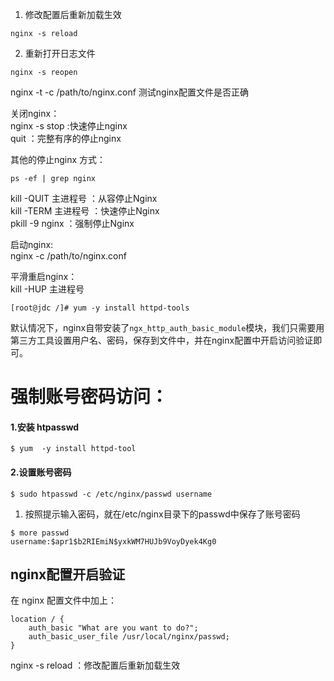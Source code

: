 

1. 修改配置后重新加载生效

```
nginx -s reload  
```

2. 重新打开日志文件  

```
nginx -s reopen 
```

nginx -t -c /path/to/nginx.conf   测试nginx配置文件是否正确

关闭nginx：  
nginx -s stop  :快速停止nginx  
         quit  ：完整有序的停止nginx

其他的停止nginx 方式：

```
ps -ef | grep nginx
```

kill -QUIT 主进程号     ：从容停止Nginx  
kill -TERM 主进程号     ：快速停止Nginx  
pkill -9 nginx          ：强制停止Nginx

启动nginx:  
nginx -c /path/to/nginx.conf

平滑重启nginx：  
kill -HUP 主进程号

`[root@jdc /]# yum -y install httpd-tools`

默认情况下，nginx自带安装了`ngx_http_auth_basic_module`模块，我们只需要用第三方工具设置用户名、密码，保存到文件中，并在nginx配置中开启访问验证即可。

# 强制账号密码访问：

#### 1.安装 htpasswd

```
$ yum  -y install httpd-tool
```

#### 2.设置账号密码

```
$ sudo htpasswd -c /etc/nginx/passwd username
```

1. 按照提示输入密码，就在/etc/nginx目录下的passwd中保存了账号密码

```
$ more passwd 
username:$apr1$b2RIEmiN$yxkWM7HUJb9VoyDyek4Kg0
```

## nginx配置开启验证

在 nginx 配置文件中加上：

```
location / {
    auth_basic "What are you want to do?";
    auth_basic_user_file /usr/local/nginx/passwd;
}
```

nginx -s reload  ：修改配置后重新加载生效

